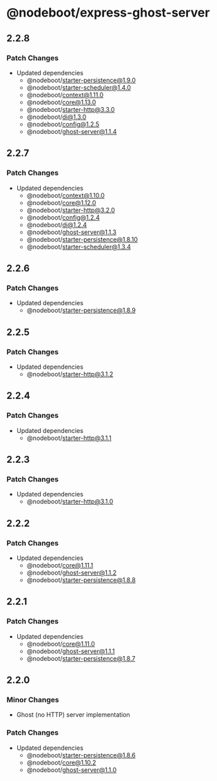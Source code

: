 # @nodeboot/express-ghost-server

## 2.2.8

### Patch Changes

-   Updated dependencies
    -   @nodeboot/starter-persistence@1.9.0
    -   @nodeboot/starter-scheduler@1.4.0
    -   @nodeboot/context@1.11.0
    -   @nodeboot/core@1.13.0
    -   @nodeboot/starter-http@3.3.0
    -   @nodeboot/di@1.3.0
    -   @nodeboot/config@1.2.5
    -   @nodeboot/ghost-server@1.1.4

## 2.2.7

### Patch Changes

-   Updated dependencies
    -   @nodeboot/context@1.10.0
    -   @nodeboot/core@1.12.0
    -   @nodeboot/starter-http@3.2.0
    -   @nodeboot/config@1.2.4
    -   @nodeboot/di@1.2.4
    -   @nodeboot/ghost-server@1.1.3
    -   @nodeboot/starter-persistence@1.8.10
    -   @nodeboot/starter-scheduler@1.3.4

## 2.2.6

### Patch Changes

-   Updated dependencies
    -   @nodeboot/starter-persistence@1.8.9

## 2.2.5

### Patch Changes

-   Updated dependencies
    -   @nodeboot/starter-http@3.1.2

## 2.2.4

### Patch Changes

-   Updated dependencies
    -   @nodeboot/starter-http@3.1.1

## 2.2.3

### Patch Changes

-   Updated dependencies
    -   @nodeboot/starter-http@3.1.0

## 2.2.2

### Patch Changes

-   Updated dependencies
    -   @nodeboot/core@1.11.1
    -   @nodeboot/ghost-server@1.1.2
    -   @nodeboot/starter-persistence@1.8.8

## 2.2.1

### Patch Changes

-   Updated dependencies
    -   @nodeboot/core@1.11.0
    -   @nodeboot/ghost-server@1.1.1
    -   @nodeboot/starter-persistence@1.8.7

## 2.2.0

### Minor Changes

-   Ghost (no HTTP) server implementation

### Patch Changes

-   Updated dependencies
    -   @nodeboot/starter-persistence@1.8.6
    -   @nodeboot/core@1.10.2
    -   @nodeboot/ghost-server@1.1.0

